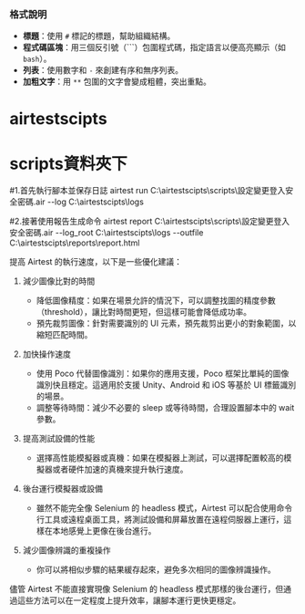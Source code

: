 
### 格式說明
- **標題**：使用 `#` 標記的標題，幫助組織結構。
- **程式碼區塊**：用三個反引號（```）包圍程式碼，指定語言以便高亮顯示（如 `bash`）。
- **列表**：使用數字和 `-` 來創建有序和無序列表。
- **加粗文字**：用 `**` 包圍的文字會變成粗體，突出重點。




# airtestscipts
# scripts資料夾下

#1.首先執行腳本並保存日誌
airtest run C:\airtestscipts\scripts\設定變更登入安全密碼.air --log C:\airtestscipts\logs

#2.接著使用報告生成命令
airtest report C:\airtestscipts\scripts\設定變更登入安全密碼.air --log_root C:\airtestscipts\logs --outfile C:\airtestscipts\reports\report.html

提高 Airtest 的執行速度，以下是一些優化建議：

1. 減少圖像比對的時間
   - 降低圖像精度：如果在場景允許的情況下，可以調整找圖的精度參數（threshold），讓比對時間更短，但這樣可能會降低成功率。
   - 預先裁剪圖像：針對需要識別的 UI 元素，預先裁剪出更小的對象範圍，以縮短匹配時間。
   
2. 加快操作速度
   - 使用 Poco 代替圖像識別：如果你的應用支援，Poco 框架比單純的圖像識別快且穩定。這適用於支援 Unity、Android 和 iOS 等基於 UI 標籤識別的場景。
   - 調整等待時間：減少不必要的 sleep 或等待時間，合理設置腳本中的 wait 參數。
   
3. 提高測試設備的性能
   - 選擇高性能模擬器或真機：如果在模擬器上測試，可以選擇配置較高的模擬器或者硬件加速的真機來提升執行速度。
   
4. 後台運行模擬器或設備
   - 雖然不能完全像 Selenium 的 headless 模式，Airtest 可以配合使用命令行工具或遠程桌面工具，將測試設備和屏幕放置在遠程伺服器上運行，這樣在本地感覺上更像在後台進行。
   
5. 減少圖像辨識的重複操作
   - 你可以將相似步驟的結果緩存起來，避免多次相同的圖像辨識操作。

儘管 Airtest 不能直接實現像 Selenium 的 headless 模式那樣的後台運行，但通過這些方法可以在一定程度上提升效率，讓腳本運行更快更穩定。

